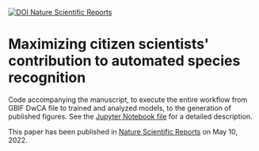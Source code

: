 [![DOI Nature Scientific Reports](https://img.shields.io/badge/Nature%20Scientific%20Reports-10.1038%2Fs41598%E2%80%91022%E2%80%9111257%E2%80%91x-BD3094)](https://doi.org/10.1038/s41598-022-11257-x)


# Maximizing citizen scientists' contribution to automated species recognition

Code accompanying the manuscript, to execute the entire workflow from GBIF DwCA file to trained and analyzed models, to the generation of published figures. See the [Jupyter Notebook file](workflow.ipynb) for a detailed description.

This paper has been published in [Nature Scientific Reports](https://doi.org/10.1038/s41598-022-11257-x) on May 10, 2022.
